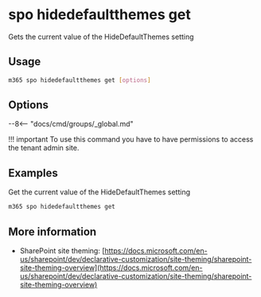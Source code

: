 # spo hidedefaultthemes get

Gets the current value of the HideDefaultThemes setting

## Usage

```sh
m365 spo hidedefaultthemes get [options]
```

## Options

--8<-- "docs/cmd/groups/_global.md"

!!! important
    To use this command you have to have permissions to access the tenant admin site.

## Examples

Get the current value of the HideDefaultThemes setting

```sh
m365 spo hidedefaultthemes get
```

## More information

- SharePoint site theming: [https://docs.microsoft.com/en-us/sharepoint/dev/declarative-customization/site-theming/sharepoint-site-theming-overview](https://docs.microsoft.com/en-us/sharepoint/dev/declarative-customization/site-theming/sharepoint-site-theming-overview)
